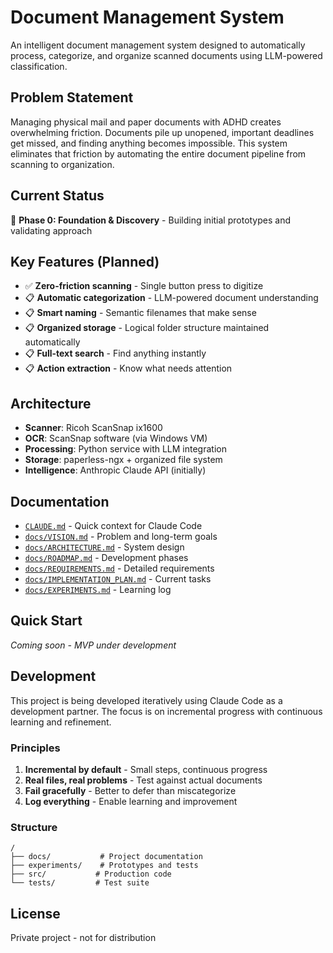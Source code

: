 # Document Management System

An intelligent document management system designed to automatically process, categorize, and organize scanned documents using LLM-powered classification.

## Problem Statement

Managing physical mail and paper documents with ADHD creates overwhelming friction. Documents pile up unopened, important deadlines get missed, and finding anything becomes impossible. This system eliminates that friction by automating the entire document pipeline from scanning to organization.

## Current Status

🚧 **Phase 0: Foundation & Discovery** - Building initial prototypes and validating approach

## Key Features (Planned)

- ✅ **Zero-friction scanning** - Single button press to digitize
- 📋 **Automatic categorization** - LLM-powered document understanding
- 📋 **Smart naming** - Semantic filenames that make sense
- 📋 **Organized storage** - Logical folder structure maintained automatically
- 📋 **Full-text search** - Find anything instantly
- 📋 **Action extraction** - Know what needs attention

## Architecture

- **Scanner**: Ricoh ScanSnap ix1600
- **OCR**: ScanSnap software (via Windows VM)
- **Processing**: Python service with LLM integration
- **Storage**: paperless-ngx + organized file system
- **Intelligence**: Anthropic Claude API (initially)

## Documentation

- [`CLAUDE.md`](CLAUDE.md) - Quick context for Claude Code
- [`docs/VISION.md`](docs/VISION.md) - Problem and long-term goals
- [`docs/ARCHITECTURE.md`](docs/ARCHITECTURE.md) - System design
- [`docs/ROADMAP.md`](docs/ROADMAP.md) - Development phases
- [`docs/REQUIREMENTS.md`](docs/REQUIREMENTS.md) - Detailed requirements
- [`docs/IMPLEMENTATION_PLAN.md`](docs/IMPLEMENTATION_PLAN.md) - Current tasks
- [`docs/EXPERIMENTS.md`](docs/EXPERIMENTS.md) - Learning log

## Quick Start

*Coming soon - MVP under development*

## Development

This project is being developed iteratively using Claude Code as a development partner. The focus is on incremental progress with continuous learning and refinement.

### Principles

1. **Incremental by default** - Small steps, continuous progress
2. **Real files, real problems** - Test against actual documents
3. **Fail gracefully** - Better to defer than miscategorize
4. **Log everything** - Enable learning and improvement

### Structure

```
/
├── docs/           # Project documentation
├── experiments/    # Prototypes and tests
├── src/           # Production code
└── tests/         # Test suite
```

## License

Private project - not for distribution

